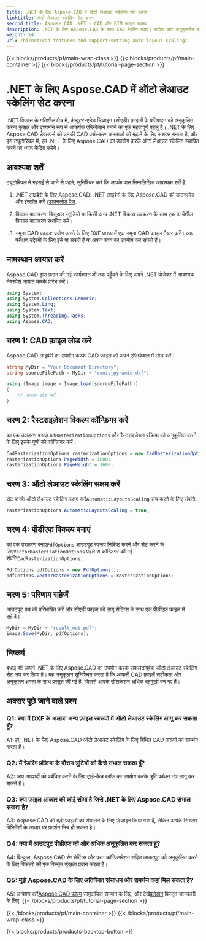 ```yaml
---
title: .NET के लिए Aspose.CAD में ऑटो लेआउट स्केलिंग सेट करना
linktitle: ऑटो लेआउट स्केलिंग सेट करना
second_title: Aspose.CAD .NET - CAD और BIM फ़ाइल स्वरूप
description: .NET के लिए Aspose.CAD के साथ CAD रेंडरिंग बढ़ाएँ। सटीक और अनुकूलनीय फ़ाइल रेंडरिंग के लिए ऑटो लेआउट स्केलिंग सेट करना सीखें।
weight: 14
url: /hi/net/cad-features-and-support/setting-auto-layout-scaling/
---
```


{{< blocks/products/pf/main-wrap-class >}}
{{< blocks/products/pf/main-container >}}
{{< blocks/products/pf/tutorial-page-section >}}

# .NET के लिए Aspose.CAD में ऑटो लेआउट स्केलिंग सेट करना

.NET विकास के गतिशील क्षेत्र में, कंप्यूटर-एडेड डिज़ाइन (सीएडी) फ़ाइलों के प्रतिपादन को अनुकूलित करना कुशल और दृश्यमान रूप से आकर्षक एप्लिकेशन बनाने का एक महत्वपूर्ण पहलू है। .NET के लिए Aspose.CAD डेवलपर्स को उनकी CAD प्रसंस्करण क्षमताओं को बढ़ाने के लिए सशक्त बनाता है, और इस ट्यूटोरियल में, हम .NET के लिए Aspose.CAD का उपयोग करके ऑटो लेआउट स्केलिंग स्थापित करने पर ध्यान केंद्रित करेंगे।

## आवश्यक शर्तें

ट्यूटोरियल में गहराई से जाने से पहले, सुनिश्चित करें कि आपके पास निम्नलिखित आवश्यक शर्तें हैं:

1.  .NET लाइब्रेरी के लिए Aspose.CAD: .NET लाइब्रेरी के लिए Aspose.CAD को डाउनलोड और इंस्टॉल करें।[डाउनलोड पेज](https://releases.aspose.com/cad/net/).

2. विकास वातावरण: विज़ुअल स्टूडियो या किसी अन्य .NET विकास उपकरण के साथ एक कार्यशील विकास वातावरण स्थापित करें।

3. नमूना CAD फ़ाइल: प्रयोग करने के लिए DXF प्रारूप में एक नमूना CAD फ़ाइल तैयार करें। आप परीक्षण उद्देश्यों के लिए इसे पा सकते हैं या अपना स्वयं का उपयोग कर सकते हैं।

## नामस्थान आयात करें

Aspose.CAD द्वारा प्रदान की गई कार्यक्षमताओं तक पहुँचने के लिए अपने .NET प्रोजेक्ट में आवश्यक नेमस्पेस आयात करके प्रारंभ करें।

```csharp
using System;
using System.Collections.Generic;
using System.Linq;
using System.Text;
using System.Threading.Tasks;
using Aspose.CAD;
```

## चरण 1: CAD फ़ाइल लोड करें

Aspose.CAD लाइब्रेरी का उपयोग करके CAD फ़ाइल को अपने एप्लिकेशन में लोड करें।

```csharp
string MyDir = "Your Document Directory";
string sourceFilePath = MyDir + "conic_pyramid.dxf";

using (Image image = Image.Load(sourceFilePath))
{
    // आपका कोड यहाँ
}
```

## चरण 2: रैस्टराइज़ेशन विकल्प कॉन्फ़िगर करें

 का एक उदाहरण बनाएं`CadRasterizationOptions` और रैस्टराइज़ेशन प्रक्रिया को अनुकूलित करने के लिए इसके गुणों को कॉन्फ़िगर करें।

```csharp
CadRasterizationOptions rasterizationOptions = new CadRasterizationOptions();
rasterizationOptions.PageWidth = 1600;
rasterizationOptions.PageHeight = 1600;
```

## चरण 3: ऑटो लेआउट स्केलिंग सक्षम करें

 सेट करके ऑटो लेआउट स्केलिंग सक्षम करें`AutomaticLayoutsScaling` सच करने के लिए संपत्ति.

```csharp
rasterizationOptions.AutomaticLayoutsScaling = true;
```

## चरण 4: पीडीएफ विकल्प बनाएं

 का एक उदाहरण बनाएं`PdfOptions` आउटपुट स्वरूप निर्दिष्ट करने और सेट करने के लिए`VectorRasterizationOptions` पहले से कॉन्फ़िगर की गई संपत्ति`CadRasterizationOptions`.

```csharp
PdfOptions pdfOptions = new PdfOptions();
pdfOptions.VectorRasterizationOptions = rasterizationOptions;
```

## चरण 5: परिणाम सहेजें

आउटपुट पथ को परिभाषित करें और सीएडी फ़ाइल को लागू सेटिंग्स के साथ एक पीडीएफ फ़ाइल में सहेजें।

```csharp
MyDir = MyDir + "result_out.pdf";
image.Save(MyDir, pdfOptions);
```

## निष्कर्ष

बधाई हो! आपने .NET के लिए Aspose.CAD का उपयोग करके सफलतापूर्वक ऑटो लेआउट स्केलिंग सेट अप कर लिया है। यह अनुकूलन सुनिश्चित करता है कि आपकी CAD फ़ाइलें सटीकता और अनुकूलन क्षमता के साथ प्रस्तुत की गई हैं, जिससे आपके एप्लिकेशन अधिक बहुमुखी बन गए हैं।

## अक्सर पूछे जाने वाले प्रश्न

### Q1: क्या मैं DXF के अलावा अन्य फ़ाइल स्वरूपों में ऑटो लेआउट स्केलिंग लागू कर सकता हूँ?

A1: हां, .NET के लिए Aspose.CAD ऑटो लेआउट स्केलिंग के लिए विभिन्न CAD प्रारूपों का समर्थन करता है।

### Q2: मैं रेंडरिंग प्रक्रिया के दौरान त्रुटियों को कैसे संभाल सकता हूँ?

A2: आप अपवादों को प्रबंधित करने के लिए ट्राई-कैच ब्लॉक का उपयोग करके त्रुटि प्रबंधन तंत्र लागू कर सकते हैं।

### Q3: क्या फ़ाइल आकार की कोई सीमा है जिसे .NET के लिए Aspose.CAD संभाल सकता है?

A3: Aspose.CAD को बड़ी फ़ाइलों को संभालने के लिए डिज़ाइन किया गया है, लेकिन आपके सिस्टम विनिर्देशों के आधार पर प्रदर्शन भिन्न हो सकता है।

### Q4: क्या मैं आउटपुट पीडीएफ को और अधिक अनुकूलित कर सकता हूं?

A4: बिल्कुल, Aspose.CAD रंग सेटिंग्स और परत कॉन्फ़िगरेशन सहित आउटपुट को अनुकूलित करने के लिए विकल्पों की एक विस्तृत श्रृंखला प्रदान करता है।

### Q5: मुझे Aspose.CAD के लिए अतिरिक्त संसाधन और समर्थन कहां मिल सकता है?

 A5: अन्वेषण करें[Aspose.CAD फोरम](https://forum.aspose.com/c/cad/19) सामुदायिक समर्थन के लिए, और देखें[प्रलेखन](https://reference.aspose.com/cad/net/) विस्तृत जानकारी के लिए.
{{< /blocks/products/pf/tutorial-page-section >}}

{{< /blocks/products/pf/main-container >}}
{{< /blocks/products/pf/main-wrap-class >}}

{{< blocks/products/products-backtop-button >}}
